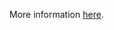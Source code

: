 More information [here](https://docs.prismacloud.io/en/enterprise-edition/policy-reference/azure-policies/azure-iam-policies/bc-azure-137).
